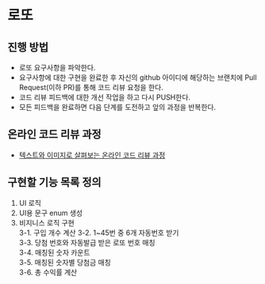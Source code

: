 # 로또
## 진행 방법
* 로또 요구사항을 파악한다.
* 요구사항에 대한 구현을 완료한 후 자신의 github 아이디에 해당하는 브랜치에 Pull Request(이하 PR)를 통해 코드 리뷰 요청을 한다.
* 코드 리뷰 피드백에 대한 개선 작업을 하고 다시 PUSH한다.
* 모든 피드백을 완료하면 다음 단계를 도전하고 앞의 과정을 반복한다.

## 온라인 코드 리뷰 과정
* [텍스트와 이미지로 살펴보는 온라인 코드 리뷰 과정](https://github.com/next-step/nextstep-docs/tree/master/codereview)

## 구현할 기능 목록 정의
1. UI 로직 
2. UI용 문구 enum 생성
3. 비지니스 로직 구현 \
   3-1. 구입 개수 계산
   3-2. 1~45번 중 6개 자동번호 받기 \
   3-3. 당첨 번호와 자동발급 받은 로또 번호 매칭 \
   3-4. 매칭된 숫자 카운트\
   3-5. 매칭된 숫자별 당첨금 매칭\
   3-6. 총 수익률 계산
